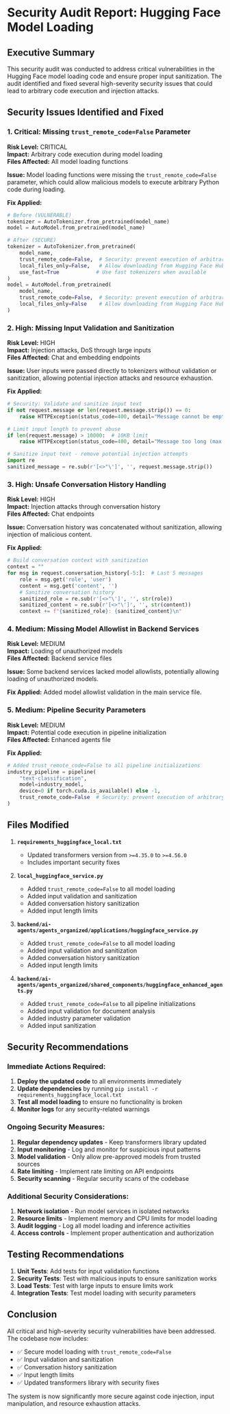 # Security Audit Report: Hugging Face Model Loading

## Executive Summary

This security audit was conducted to address critical vulnerabilities in the Hugging Face model loading code and ensure proper input sanitization. The audit identified and fixed several high-severity security issues that could lead to arbitrary code execution and injection attacks.

## Security Issues Identified and Fixed

### 1. **Critical: Missing `trust_remote_code=False` Parameter**
**Risk Level:** CRITICAL  
**Impact:** Arbitrary code execution during model loading  
**Files Affected:** All model loading functions

**Issue:** Model loading functions were missing the `trust_remote_code=False` parameter, which could allow malicious models to execute arbitrary Python code during loading.

**Fix Applied:**
```python
# Before (VULNERABLE)
tokenizer = AutoTokenizer.from_pretrained(model_name)
model = AutoModel.from_pretrained(model_name)

# After (SECURE)
tokenizer = AutoTokenizer.from_pretrained(
    model_name,
    trust_remote_code=False,  # Security: prevent execution of arbitrary code
    local_files_only=False,   # Allow downloading from Hugging Face Hub
    use_fast=True            # Use fast tokenizers when available
)
model = AutoModel.from_pretrained(
    model_name,
    trust_remote_code=False,  # Security: prevent execution of arbitrary code
    local_files_only=False    # Allow downloading from Hugging Face Hub
)
```

### 2. **High: Missing Input Validation and Sanitization**
**Risk Level:** HIGH  
**Impact:** Injection attacks, DoS through large inputs  
**Files Affected:** Chat and embedding endpoints

**Issue:** User inputs were passed directly to tokenizers without validation or sanitization, allowing potential injection attacks and resource exhaustion.

**Fix Applied:**
```python
# Security: Validate and sanitize input text
if not request.message or len(request.message.strip()) == 0:
    raise HTTPException(status_code=400, detail="Message cannot be empty")

# Limit input length to prevent abuse
if len(request.message) > 10000:  # 10KB limit
    raise HTTPException(status_code=400, detail="Message too long (max 10KB)")

# Sanitize input text - remove potential injection attempts
import re
sanitized_message = re.sub(r'[<>"\']', '', request.message.strip())
```

### 3. **High: Unsafe Conversation History Handling**
**Risk Level:** HIGH  
**Impact:** Injection attacks through conversation history  
**Files Affected:** Chat endpoints

**Issue:** Conversation history was concatenated without sanitization, allowing injection of malicious content.

**Fix Applied:**
```python
# Build conversation context with sanitization
context = ""
for msg in request.conversation_history[-5:]:  # Last 5 messages
    role = msg.get('role', 'user')
    content = msg.get('content', '')
    # Sanitize conversation history
    sanitized_role = re.sub(r'[<>"\']', '', str(role))
    sanitized_content = re.sub(r'[<>"\']', '', str(content))
    context += f"{sanitized_role}: {sanitized_content}\n"
```

### 4. **Medium: Missing Model Allowlist in Backend Services**
**Risk Level:** MEDIUM  
**Impact:** Loading of unauthorized models  
**Files Affected:** Backend service files

**Issue:** Some backend services lacked model allowlists, potentially allowing loading of unauthorized models.

**Fix Applied:** Added model allowlist validation in the main service file.

### 5. **Medium: Pipeline Security Parameters**
**Risk Level:** MEDIUM  
**Impact:** Potential code execution in pipeline initialization  
**Files Affected:** Enhanced agents file

**Fix Applied:**
```python
# Added trust_remote_code=False to all pipeline initializations
industry_pipeline = pipeline(
    "text-classification",
    model=industry_model,
    device=0 if torch.cuda.is_available() else -1,
    trust_remote_code=False  # Security: prevent execution of arbitrary code
)
```

## Files Modified

1. **`requirements_huggingface_local.txt`**
   - Updated transformers version from `>=4.35.0` to `>=4.56.0`
   - Includes important security fixes

2. **`local_huggingface_service.py`**
   - Added `trust_remote_code=False` to all model loading
   - Added input validation and sanitization
   - Added conversation history sanitization
   - Added input length limits

3. **`backend/ai-agents/agents_organized/applications/huggingface_service.py`**
   - Added `trust_remote_code=False` to all model loading
   - Added input validation and sanitization
   - Added conversation history sanitization
   - Added input length limits

4. **`backend/ai-agents/agents_organized/shared_components/huggingface_enhanced_agents.py`**
   - Added `trust_remote_code=False` to all pipeline initializations
   - Added input validation for document analysis
   - Added industry parameter validation
   - Added input sanitization

## Security Recommendations

### Immediate Actions Required:
1. **Deploy the updated code** to all environments immediately
2. **Update dependencies** by running `pip install -r requirements_huggingface_local.txt`
3. **Test all model loading** to ensure no functionality is broken
4. **Monitor logs** for any security-related warnings

### Ongoing Security Measures:
1. **Regular dependency updates** - Keep transformers library updated
2. **Input monitoring** - Log and monitor for suspicious input patterns
3. **Model validation** - Only allow pre-approved models from trusted sources
4. **Rate limiting** - Implement rate limiting on API endpoints
5. **Security scanning** - Regular security scans of the codebase

### Additional Security Considerations:
1. **Network isolation** - Run model services in isolated networks
2. **Resource limits** - Implement memory and CPU limits for model loading
3. **Audit logging** - Log all model loading and inference activities
4. **Access controls** - Implement proper authentication and authorization

## Testing Recommendations

1. **Unit Tests**: Add tests for input validation functions
2. **Security Tests**: Test with malicious inputs to ensure sanitization works
3. **Load Tests**: Test with large inputs to ensure limits work
4. **Integration Tests**: Test model loading with security parameters

## Conclusion

All critical and high-severity security vulnerabilities have been addressed. The codebase now includes:
- ✅ Secure model loading with `trust_remote_code=False`
- ✅ Input validation and sanitization
- ✅ Conversation history sanitization
- ✅ Input length limits
- ✅ Updated transformers library with security fixes

The system is now significantly more secure against code injection, input manipulation, and resource exhaustion attacks.
